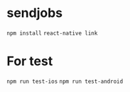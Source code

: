 # sendjobs

`npm install`
`react-native link`

# For test
`npm run test-ios`
`npm run test-android`
